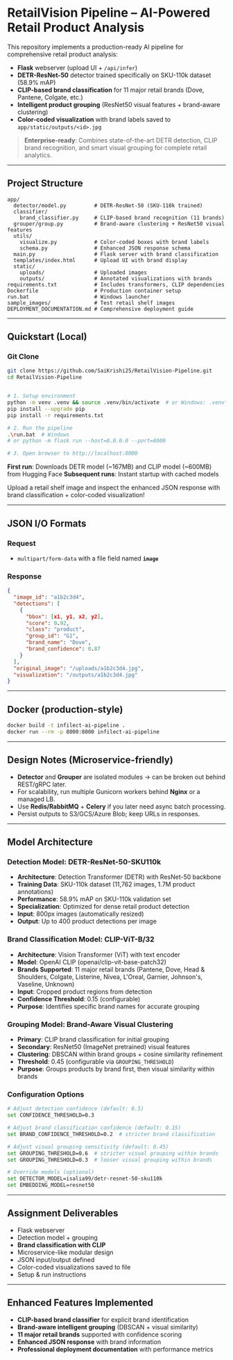 
# RetailVision Pipeline – AI-Powered Retail Product Analysis

This repository implements a production-ready AI pipeline for comprehensive retail product analysis:
- **Flask** webserver (upload UI + `/api/infer`)
- **DETR-ResNet-50** detector trained specifically on SKU-110k dataset (58.9% mAP)
- **CLIP-based brand classification** for 11 major retail brands (Dove, Pantene, Colgate, etc.)
- **Intelligent product grouping** (ResNet50 visual features + brand-aware clustering)
- **Color-coded visualization** with brand labels saved to `app/static/outputs/<id>.jpg`

> **Enterprise-ready**: Combines state-of-the-art DETR detection, CLIP brand recognition, and smart visual grouping for complete retail analytics.

---

## Project Structure
```
app/
  detector/model.py         # DETR-ResNet-50 (SKU-110k trained)
  classifier/
    brand_classifier.py     # CLIP-based brand recognition (11 brands)
  grouper/group.py          # Brand-aware clustering + ResNet50 visual features
  utils/
    visualize.py            # Color-coded boxes with brand labels
    schema.py               # Enhanced JSON response schema
  main.py                   # Flask server with brand classification
  templates/index.html      # Upload UI with brand display
  static/
    uploads/                # Uploaded images
    outputs/                # Annotated visualizations with brands
requirements.txt            # Includes transformers, CLIP dependencies
Dockerfile                  # Production container setup
run.bat                     # Windows launcher
sample_images/              # Test retail shelf images
DEPLOYMENT_DOCUMENTATION.md # Comprehensive deployment guide
```

---

## Quickstart (Local)

### Git Clone
```bash
git clone https://github.com/SaiKrishi25/RetailVision-Pipeline.git
cd RetailVision-Pipeline
```

```bash

# 1. Setup environment
python -m venv .venv && source .venv/bin/activate  # or Windows: .venv\Scripts\activate
pip install --upgrade pip
pip install -r requirements.txt

# 2. Run the pipeline
.\run.bat  # Windows
# or python -m flask run --host=0.0.0.0 --port=8000

# 3. Open browser to http://localhost:8000
```

**First run**: Downloads DETR model (~167MB) and CLIP model (~600MB) from Hugging Face
**Subsequent runs**: Instant startup with cached models

Upload a retail shelf image and inspect the enhanced JSON response with brand classification + color-coded visualization!

---

## JSON I/O Formats

### Request
- `multipart/form-data` with a file field named **`image`**

### Response
```json
{
  "image_id": "a1b2c3d4",
  "detections": [
    {
      "bbox": [x1, y1, x2, y2],
      "score": 0.92,
      "class": "product",
      "group_id": "G1",
      "brand_name": "Dove",
      "brand_confidence": 0.87
    }
  ],
  "original_image": "/uploads/a1b2c3d4.jpg",
  "visualization": "/outputs/a1b2c3d4.jpg"
}
```

---

## Docker (production-style)
```bash
docker build -t infilect-ai-pipeline .
docker run --rm -p 8000:8000 infilect-ai-pipeline
```

---

## Design Notes (Microservice-friendly)
- **Detector** and **Grouper** are isolated modules → can be broken out behind REST/gRPC later.
- For scalability, run multiple Gunicorn workers behind **Nginx** or a managed LB.
- Use **Redis/RabbitMQ** + **Celery** if you later need async batch processing.
- Persist outputs to S3/GCS/Azure Blob; keep URLs in responses.

---

## Model Architecture

### Detection Model: DETR-ResNet-50-SKU110k
- **Architecture**: Detection Transformer (DETR) with ResNet-50 backbone
- **Training Data**: SKU-110k dataset (11,762 images, 1.7M product annotations)
- **Performance**: 58.9% mAP on SKU-110k validation set
- **Specialization**: Optimized for dense retail product detection
- **Input**: 800px images (automatically resized)
- **Output**: Up to 400 product detections per image

### Brand Classification Model: CLIP-ViT-B/32
- **Architecture**: Vision Transformer (ViT) with text encoder
- **Model**: OpenAI CLIP (openai/clip-vit-base-patch32)
- **Brands Supported**: 11 major retail brands (Pantene, Dove, Head & Shoulders, Colgate, Listerine, Nivea, L'Oreal, Garnier, Johnson's, Vaseline, Unknown)
- **Input**: Cropped product regions from detection
- **Confidence Threshold**: 0.15 (configurable)
- **Purpose**: Identifies specific brand names for accurate grouping

### Grouping Model: Brand-Aware Visual Clustering
- **Primary**: CLIP brand classification for initial grouping
- **Secondary**: ResNet50 (ImageNet pretrained) visual features
- **Clustering**: DBSCAN within brand groups + cosine similarity refinement
- **Threshold**: 0.45 (configurable via `GROUPING_THRESHOLD`)
- **Purpose**: Groups products by brand first, then visual similarity within brands

### Configuration Options
```bash
# Adjust detection confidence (default: 0.5)
set CONFIDENCE_THRESHOLD=0.3

# Adjust brand classification confidence (default: 0.15)
set BRAND_CONFIDENCE_THRESHOLD=0.2  # stricter brand classification

# Adjust visual grouping sensitivity (default: 0.45)
set GROUPING_THRESHOLD=0.6  # stricter visual grouping within brands
set GROUPING_THRESHOLD=0.3  # looser visual grouping within brands

# Override models (optional)
set DETECTOR_MODEL=isalia99/detr-resnet-50-sku110k
set EMBEDDING_MODEL=resnet50
```

---

## Assignment Deliverables
- Flask webserver 
- Detection model + grouping 
- **Brand classification with CLIP** 
- Microservice-like modular design 
- JSON input/output defined 
- Color-coded visualizations saved to file 
- Setup & run instructions 

---

## Enhanced Features Implemented
- **CLIP-based brand classifier** for explicit brand identification
- **Brand-aware intelligent grouping** (DBSCAN + visual similarity)
- **11 major retail brands** supported with confidence scoring
- **Enhanced JSON response** with brand information
- **Professional deployment documentation** with performance metrics

